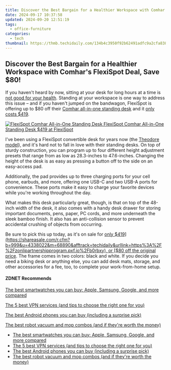 ```yaml
---
title: Discover the Best Bargain for a Healthier Workspace with Comhar's FlexiSpot Deal, Save $80!
date: 2024-09-17 10:37:58
updated: 2024-09-20 12:51:19
tags:
  - office-furniture
categories:
  - tech
thumbnail: https://thmb.techidaily.com/134b4c3950f92b62491adfc9a2cfa838e49057f0eead8f917808b4db67b3f9f1.jpg
---
```


## Discover the Best Bargain for a Healthier Workspace with Comhar's FlexiSpot Deal, Save $80!

If you haven't heard by now, sitting at your desk for long hours at a time is [not good for your health](https://www.zdnet.com/article/study-shows-sitting-too-much-cuts-years-off-your-life/). Standing at your workspace is one way to address this issue – and if you haven't jumped on the bandwagon, FlexiSpot is offering up to $80 off their [Comhar all-in-one standing desk](https://shareasale.com/r.cfm?b=999&u=4338022&m=68890&afftrack=techidaily&urllink=https%3A%2F%2Fzonlipartnershipprogram.pxf.io%2Fb0rbxy) and it [only costs $419](https://shareasale.com/r.cfm?b=999&u=4338022&m=68890&afftrack=techidaily&urllink=https%3A%2F%2Fzonlipartnershipprogram.pxf.io%2Fb0rbxy).

[![FlexiSpot Comhar All-in-One Standing Desk](https://www.zdnet.com/a/img/resize/724a5ac75d4857a0e67d1388c7aa584b78d44dd2/2022/07/07/d9f6f83c-6584-4da4-9b0b-05260285c3f3/flexispot-standing-desk-comhar-bamboo.jpg?auto=webp&fit=crop&height=172.5&width=294) FlexiSpot Comhar All-in-One Standing Desk $419 at FlexiSpot](https://shareasale.com/r.cfm?b=999&u=514792&m=68890&afftrack=zd-%5F%5FCOM%5FCLICK%5FID%5F%5F-dtp&urllink=www.flexispot.com%2Fheight-adjustable-desks%2Fcomhar-all-in-one-standing-desk-bamboo-top-48-w)

I've been using a FlexiSpot convertible desk for years now (the [Theodore model](https://shareasale.com/r.cfm?b=999&u=4338022&m=68890&afftrack=techidaily&urllink=https%3A%2F%2Farkmc.pxf.io%2Fznergr)), and it's hard not to fall in love with their standing desks. On top of sturdy construction, you can program up to four different height adjustment presets that range from as low as 28.3-inches to 47.6-inches. Changing the height of the desk is as easy as pressing a button off to the side on an easy-access pad.

Additionally, the pad provides up to three charging ports for your cell phone, earbuds, and more, offering one USB-C and two USB-A ports for convenience. These ports make it easy to charge your favorite devices while you're working throughout the day.

What makes this desk particularly great, though, is that on top of the 48-inch width of the desk, it also comes with a handy desk drawer for storing important documents, pens, paper, PC cords, and more underneath the sleek bamboo finish. It also has an anti-collision sensor to prevent accidental crushing of objects from occurring.

Be sure to pick this up today, as it's on sale for [only $419](https://shareasale.com/r.cfm?b=999&u=4338022&m=68890&afftrack=techidaily&urllink=https%3A%2F%2Fzonlipartnershipprogram.pxf.io%2Fb0rbxy), or [$80 off the original price](https://shareasale.com/r.cfm?b=999&u=4338022&m=68890&afftrack=techidaily&urllink=https%3A%2F%2Fzonlipartnershipprogram.pxf.io%2Fb0rbxy). The frame comes in two colors: black and white. If you decide you need a biking desk or anything else, you can add desk mats, storage, and other accessories for a fee, too, to complete your work-from-home setup.

#### **ZDNET** Recommends

[The best smartwatches you can buy: Apple, Samsung, Google, and more compared](https://www.zdnet.com/article/best-smartwatch/ "The best smartwatches you can buy: Apple, Samsung, Google, and more compared")

[The 5 best VPN services (and tips to choose the right one for you)](https://www.zdnet.com/article/best-vpn/ "The 5 best VPN services (and tips to choose the right one for you)")

[The best Android phones you can buy (including a surprise pick)](https://www.zdnet.com/article/best-android-phone/ "The best Android phones you can buy (including a surprise pick)")

[The best robot vacuum and mop combos (and if they're worth the money)](https://www.zdnet.com/article/best-robot-vacuum-mop/ "The best robot vacuum and mop combos (and if they're worth the money)")

* [The best smartwatches you can buy: Apple, Samsung, Google, and more compared](https://www.zdnet.com/article/best-smartwatch/ "The best smartwatches you can buy: Apple, Samsung, Google, and more compared")
* [The 5 best VPN services (and tips to choose the right one for you)](https://www.zdnet.com/article/best-vpn/ "The 5 best VPN services (and tips to choose the right one for you)")
* [The best Android phones you can buy (including a surprise pick)](https://www.zdnet.com/article/best-android-phone/ "The best Android phones you can buy (including a surprise pick)")
* [The best robot vacuum and mop combos (and if they're worth the money)](https://www.zdnet.com/article/best-robot-vacuum-mop/ "The best robot vacuum and mop combos (and if they're worth the money)")

<ins class="adsbygoogle"
     style="display:block"
     data-ad-format="autorelaxed"
     data-ad-client="ca-pub-7571918770474297"
     data-ad-slot="1223367746"></ins>



<ins class="adsbygoogle"
     style="display:block"
     data-ad-client="ca-pub-7571918770474297"
     data-ad-slot="8358498916"
     data-ad-format="auto"
     data-full-width-responsive="true"></ins>
